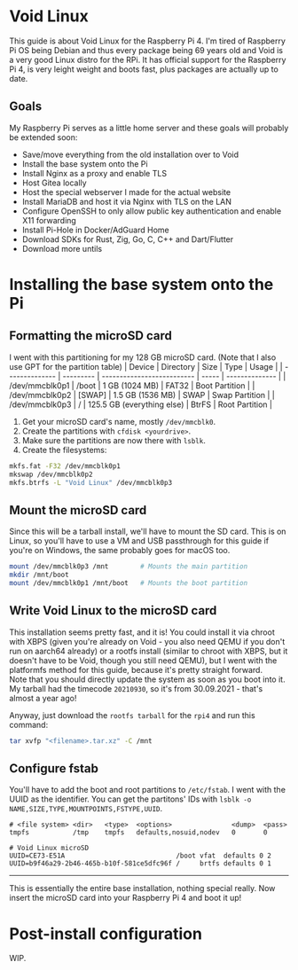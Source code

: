 # Void Linux
This guide is about Void Linux for the Raspberry Pi 4.
I'm tired of Raspberry Pi OS being Debian and thus every package being 69 years old and Void is a very good Linux distro for the RPi.
It has official support for the Raspberry Pi 4, is very leight weight and boots fast, plus packages are actually up to date.

## Goals
My Raspberry Pi serves as a little home server and these goals will probably be extended soon:
* Save/move everything from the old installation over to Void
* Install the base system onto the Pi
* Install Nginx as a proxy and enable TLS
* Host Gitea locally
* Host the special webserver I made for the actual website
* Install MariaDB and host it via Nginx with TLS on the LAN
* Configure OpenSSH to only allow public key authentication and enable X11 forwarding
* Install Pi-Hole in Docker/AdGuard Home
* Download SDKs for Rust, Zig, Go, C, C++ and Dart/Flutter
* Download more untils

# Installing the base system onto the Pi
## Formatting the microSD card
I went with this partitioning for my 128 GB microSD card. (Note that I also use GPT for the partition table)
| Device         | Directory | Size                       | Type  | Usage          |
| -------------- | --------- | -------------------------- | ----- | -------------- |
| /dev/mmcblk0p1 | /boot     | 1 GB (1024 MB)             | FAT32 | Boot Partition |
| /dev/mmcblk0p2 | [SWAP]    | 1.5 GB (1536 MB)           | SWAP  | Swap Partition |
| /dev/mmcblk0p3 | /         | 125.5 GB (everything else) | BtrFS | Root Partition |

1. Get your microSD card's name, mostly `/dev/mmcblk0`.
2. Create the partitions with `cfdisk <yourdrive>`.
3. Make sure the partitions are now there with `lsblk`.
4. Create the filesystems:
```sh
mkfs.fat -F32 /dev/mmcblk0p1
mkswap /dev/mmcblk0p2
mkfs.btrfs -L "Void Linux" /dev/mmcblk0p3
```

## Mount the microSD card
Since this will be a tarball install, we'll have to mount the SD card. This is on Linux, so you'll have to use a VM and USB passthrough for this guide if you're on Windows, the same probably goes for macOS too.
```sh
mount /dev/mmcblk0p3 /mnt        # Mounts the main partition
mkdir /mnt/boot
mount /dev/mmcblk0p1 /mnt/boot   # Mounts the boot partition
```

## Write Void Linux to the microSD card
This installation seems pretty fast, and it is! You could install it via chroot with XBPS (given you're already on Void - you also need QEMU if you don't run on aarch64 already) or a rootfs install (similar to chroot with XBPS, but it doesn't have to be Void, though you still need QEMU), but I went with the platformfs method for this guide, because it's pretty straight forward.  
Note that you should directly update the system as soon as you boot into it. My tarball had the timecode `20210930`, so it's from 30.09.2021 - that's almost a year ago!

Anyway, just download the `rootfs tarball` for the `rpi4` and run this command:
```sh
tar xvfp "<filename>.tar.xz" -C /mnt
```

## Configure fstab
You'll have to add the boot and root partitions to `/etc/fstab`. I went with the UUID as the identifier. You can get the partitons' IDs with `lsblk -o NAME,SIZE,TYPE,MOUNTPOINTS,FSTYPE,UUID`.
```fstab
# <file system> <dir>   <type>  <options>               <dump>  <pass>
tmpfs           /tmp    tmpfs   defaults,nosuid,nodev   0       0

# Void Linux microSD
UUID=CE73-E51A                            /boot vfat  defaults 0 2
UUID=b9f46a29-2b46-465b-b10f-581ce5dfc96f /     brtfs defaults 0 1
```

<hr>

This is essentially the entire base installation, nothing special really. Now insert the microSD card into your Raspberry Pi 4 and boot it up!

# Post-install configuration
WIP.

